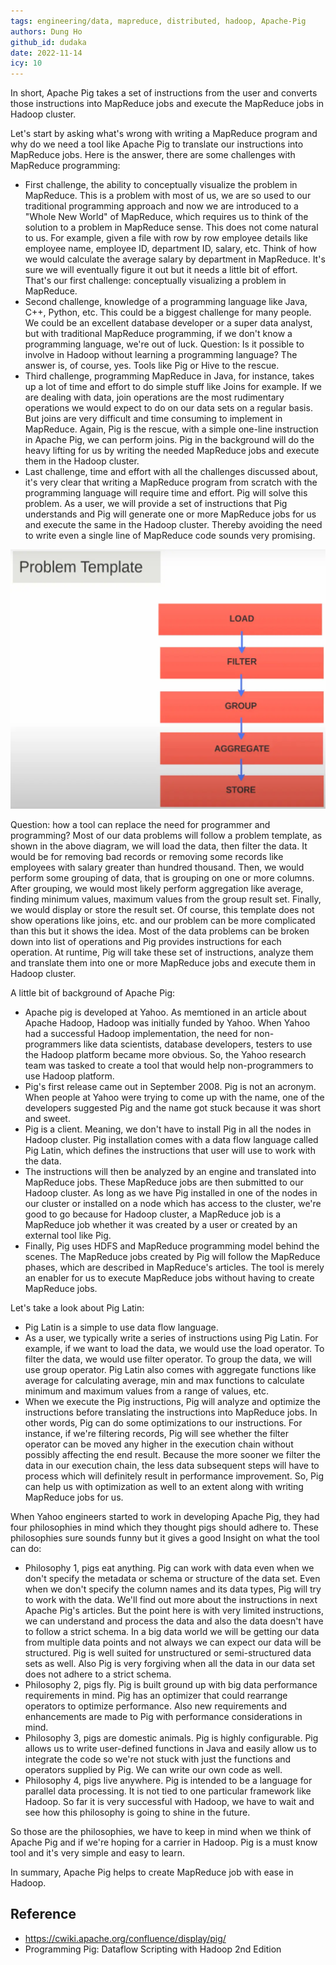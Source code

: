 ```yaml
---
tags: engineering/data, mapreduce, distributed, hadoop, Apache-Pig
authors: Dung Ho
github_id: dudaka
date: 2022-11-14
icy: 10
---
```


In short, Apache Pig takes a set of instructions from the user and converts those instructions into MapReduce jobs and execute the MapReduce jobs in Hadoop cluster.

Let's start by asking what's wrong with writing a MapReduce program and why do we need a tool like Apache Pig to translate our instructions into MapReduce jobs.
Here is the answer, there are some challenges with MapReduce programming:
- First challenge, the ability to conceptually visualize the problem in MapReduce.
This is a problem with most of us, we are so used to our traditional programming approach and now we are introduced to a "Whole New World" of MapReduce, which requires us to think of the solution to a problem in MapReduce sense.
This does not come natural to us.
For example, given a file with row by row employee details like employee name, employee ID, department ID, salary, etc.
Think of how we would calculate the average salary by department in MapReduce.
It's sure we will eventually figure it out but it needs a little bit of effort.
That's our first challenge: conceptually visualizing a problem in MapReduce.
- Second challenge, knowledge of a programming language like Java, C++, Python, etc.
This could be a biggest challenge for many people.
We could be an excellent database developer or a super data analyst, but with traditional MapReduce programming, if we don't know a programming language, we're out of luck.
Question: Is it possible to involve in Hadoop without learning a programming language?
The answer is, of course, yes.
Tools like Pig or Hive to the rescue.
- Third challenge, programming MapReduce in Java, for instance, takes up a lot of time and effort to do simple stuff like Joins for example.
If we are dealing with data, join operations are the most rudimentary operations we would expect to do on our data sets on a regular basis.
But joins are very difficult and time consuming to implement in MapReduce.
Again, Pig is the rescue, with a simple one-line instruction in Apache Pig, we can perform joins.
Pig in the background will do the heavy lifting for us by writing the needed MapReduce jobs and execute them in the Hadoop cluster.
- Last challenge, time and effort with all the challenges discussed about, it's very clear that writing a MapReduce program from scratch with the programming language will require time and effort.
Pig will solve this problem.
As a user, we will provide a set of instructions that Pig understands and Pig will generate one or more MapReduce jobs for us and execute the same in the Hadoop cluster.
Thereby avoiding the need to write even a single line of MapReduce code sounds very promising.

![](assets/introduction-to-apache-pig_problem-template.webp)

Question: how a tool can replace the need for programmer and programming? Most of our data problems will follow a problem template, as shown in the above diagram, we will load the data, then filter the data.
It would be for removing bad records or removing some records like employees with salary greater than hundred thousand.
Then, we would perform some grouping of data, that is grouping on one or more columns.
After grouping, we would most likely perform aggregation like average, finding minimum values, maximum values from the group result set.
Finally, we would display or store the result set.
Of course, this template does not show operations like joins, etc. and our problem can be more complicated than this but it shows the idea.
Most of the data problems can be broken down into list of operations and Pig provides instructions for each operation.
At runtime, Pig will take these set of instructions, analyze them and translate them into one or more MapReduce jobs and execute them in Hadoop cluster.

A little bit of background of Apache Pig:
- Apache pig is developed at Yahoo. As memtioned in an article about Apache Hadoop, Hadoop was initially funded by Yahoo.
When Yahoo had a successful Hadoop implementation, the need for non-programmers like data scientists, database developers, testers to use the Hadoop platform became more obvious.
So, the Yahoo research team was tasked to create a tool that would help non-programmers to use Hadoop platform.
- Pig's first release came out in September 2008. Pig is not an acronym.
When people at Yahoo were trying to come up with the name, one of the developers suggested Pig and the name got stuck because it was short and sweet.
- Pig is a client. Meaning, we don't have to install Pig in all the nodes in Hadoop cluster.
Pig installation comes with a data flow language called Pig Latin, which defines the instructions that user will use to work with the data.
- The instructions will then be analyzed by an engine and translated into MapReduce jobs.
These MapReduce jobs are then submitted to our Hadoop cluster.
As long as we have Pig installed in one of the nodes in our cluster or installed on a node which has access to the cluster, we're good to go because for Hadoop cluster, a MapReduce job is a MapReduce job whether it was created by a user or created by an external tool like Pig.
- Finally, Pig uses HDFS and MapReduce programming model behind the scenes.
The MapReduce jobs created by Pig will follow the MapReduce phases, which are described in MapReduce's articles.
The tool is merely an enabler for us to execute MapReduce jobs without having to create MapReduce jobs.

Let's take a look about Pig Latin:
- Pig Latin is a simple to use data flow language.
- As a user, we typically write a series of instructions using Pig Latin.
For example, if we want to load the data, we would use the load operator.
To filter the data, we would use filter operator.
To group the data, we will use group operator.
Pig Latin also comes with aggregate functions like average for calculating average, min and max functions to calculate minimum and maximum values from a range of values, etc.
- When we execute the Pig instructions, Pig will analyze and optimize the instructions before translating the instructions into MapReduce jobs.
In other words, Pig can do some optimizations to our instructions.
For instance, if we're filtering records, Pig will see whether the filter operator can be moved any higher in the execution chain without possibly affecting the end result.
Because the more sooner we filter the data in our execution chain, the less data subsequent steps will have to process which will definitely result in performance improvement.
So, Pig can help us with optimization as well to an extent along with writing MapReduce jobs for us.

When Yahoo engineers started to work in developing Apache Pig, they had four philosophies in mind which they thought pigs should adhere to. These philosophies sure sounds funny but it gives a good Insight on what the tool can do:
- Philosophy 1, pigs eat anything.
Pig can work with data even when we don't specify the metadata or schema or structure of the data set.
Even when we don't specify the column names and its data types, Pig will try to work with the data. We'll find out more about the instructions in next Apache Pig's articles.
But the point here is with very limited instructions, we can understand and process the data and also the data doesn't have to follow a strict schema.
In a big data world we will be getting our data from multiple data points and not always we can expect our data will be structured.
Pig is well suited for unstructured or semi-structured data sets as well.
Also Pig is very forgiving when all the data in our data set does not adhere to a strict schema.
- Philosophy 2, pigs fly.
Pig is built ground up with big data performance requirements in mind.
Pig has an optimizer that could rearrange operators to optimize performance.
Also new requirements and enhancements are made to Pig with performance considerations in mind.
- Philosophy 3, pigs are domestic animals.
Pig is highly configurable.
Pig allows us to write user-defined functions in Java and easily allow us to integrate the code so we're not stuck with just the functions and operators supplied by Pig.
We can write our own code as well.
- Philosophy 4, pigs live anywhere.
Pig is intended to be a language for parallel data processing.
It is not tied to one particular framework like Hadoop.
So far it is very successful with Hadoop, we have to wait and see how this philosophy is going to shine in the future.

So those are the philosophies, we have to keep in mind when we think of Apache Pig and if we're hoping for a carrier in Hadoop.
Pig is a must know tool and it's very simple and easy to learn.

In summary, Apache Pig helps to create MapReduce job with ease in Hadoop.

## Reference
- https://cwiki.apache.org/confluence/display/pig/
- Programming Pig: Dataflow Scripting with Hadoop 2nd Edition
